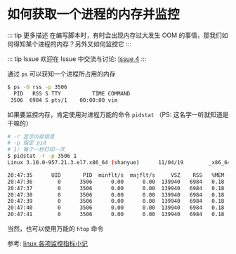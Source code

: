 # 如何获取一个进程的内存并监控

::: tip 更多描述 
 在编写脚本时，有时会出现内存过大发生 OOM 的事情，那我们如何得知某个进程的内存？另外又如何监控它 
:::

::: tip Issue 
 欢迎在 Issue 中交流与讨论: [Issue 4](https://github.com/shfshanyue/Daily-Question/issues/4) 
:::

通过 `ps` 可以获知一个进程所占用的内存

``` bash
$ ps -O rss -p 3506
  PID   RSS S TTY          TIME COMMAND
 3506  6984 S pts/1    00:00:00 vim
```

如果要监控内存，肯定使用对进程万能的命令 `pidstat` （PS: 这名字一听就知道是干嘛的）

``` bash
# -r 显示内存信息
# -p 指定 pid
# 1: 每个一秒打印一次
$ pidstat -r -p 3506 1
Linux 3.10.0-957.21.3.el7.x86_64 (shanyue)      11/04/19        _x86_64_        (2 CPU)

20:47:35      UID       PID  minflt/s  majflt/s     VSZ    RSS   %MEM  Command
20:47:36        0      3506      0.00      0.00  139940   6984   0.18  vim
20:47:37        0      3506      0.00      0.00  139940   6984   0.18  vim
20:47:38        0      3506      0.00      0.00  139940   6984   0.18  vim
20:47:39        0      3506      0.00      0.00  139940   6984   0.18  vim
20:47:40        0      3506      0.00      0.00  139940   6984   0.18  vim
20:47:41        0      3506      0.00      0.00  139940   6984   0.18  vim
```

当然，也可以使用万能的 `htop` 命令

参考: [linux 各项监控指标小记](https://shanyue.tech/op/linux-monitor)